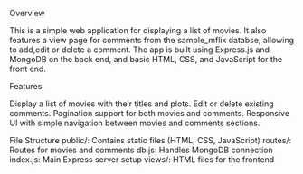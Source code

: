 Overview

This is a simple web application for displaying a list of movies. It also features a view page for comments from the sample_mflix databse, allowing to add,edit or delete a comment.
The app is built using Express.js and MongoDB on the back end, and basic HTML, CSS, and JavaScript for the front end.

Features

Display a list of movies with their titles and plots.
Edit or delete existing comments.
Pagination support for both movies and comments.
Responsive UI with simple navigation between movies and comments sections.

File Structure
public/: Contains static files (HTML, CSS, JavaScript)
routes/: Routes for movies and comments
db.js: Handles MongoDB connection
index.js: Main Express server setup
views/: HTML files for the frontend
